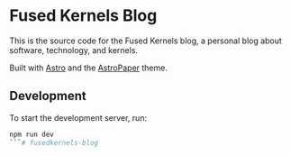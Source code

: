 # Fused Kernels Blog

This is the source code for the Fused Kernels blog, a personal blog about software, technology, and kernels.

Built with [Astro](https://astro.build/) and the [AstroPaper](https://github.com/satnaing/astro-paper) theme.

## Development

To start the development server, run:

```bash
npm run dev
```#   f u s e d k e r n e l s - b l o g  
 